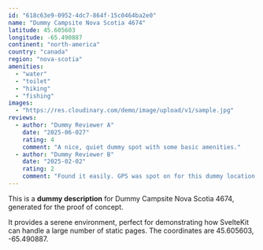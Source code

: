 ```yaml
---
id: "618c63e9-0952-4dc7-864f-15c0464ba2e0"
name: "Dummy Campsite Nova Scotia 4674"
latitude: 45.605603
longitude: -65.490887
continent: "north-america"
country: "canada"
region: "nova-scotia"
amenities:
  - "water"
  - "toilet"
  - "hiking"
  - "fishing"
images:
  - "https://res.cloudinary.com/demo/image/upload/v1/sample.jpg"
reviews:
  - author: "Dummy Reviewer A"
    date: "2025-06-027"
    rating: 4
    comment: "A nice, quiet dummy spot with some basic amenities."
  - author: "Dummy Reviewer B"
    date: "2025-02-02"
    rating: 2
    comment: "Found it easily. GPS was spot on for this dummy location."
---
```


This is a **dummy description** for Dummy Campsite Nova Scotia 4674, generated for the proof of concept.

It provides a serene environment, perfect for demonstrating how SvelteKit can handle a large number of static pages. The coordinates are 45.605603, -65.490887.

